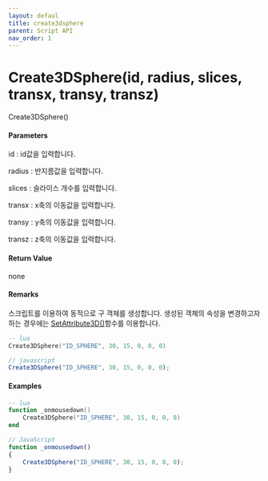 ```yaml
---
layout: defaul
title: create3dsphere
parent: Script API
nav_order: 1
---
```

# Create3DSphere\(id, radius, slices, transx, transy, transz\)

Create3DSphere\(\)

#### Parameters

id : id값을 입력합니다.

radius : 반지름값을 입력합니다.

slices : 슬라이스 개수를 입력합니다.

transx : x축의 이동값을 입력합니다.

transy : y축의 이동값을 입력합니다.

transz : z축의 이동값을 입력합니다.

#### Return Value

none

#### Remarks

스크립트를 이용하여 동적으로 구 객체를 생성합니다. 생성된 객체의 속성을 변경하고자 하는 경우에는 [SetAttribute3D\(\)](https://expnuni.gitbooks.io/enuspace/content/ScriptAPI/SetAttribute3D.html)함수를 이용합니다.

```lua
-- lua
Create3DSphere("ID_SPHERE", 30, 15, 0, 0, 0)
```

```js
// javascript
Create3DSphere("ID_SPHERE", 30, 15, 0, 0, 0);
```

#### 

#### Examples

```lua
-- lua
function _onmousedown()
    Create3DSphere("ID_SPHERE", 30, 15, 0, 0, 0)
end
```

```js
// JavaScript
function _onmousedown()
{    
    Create3DSphere("ID_SPHERE", 30, 15, 0, 0, 0);
}
```



